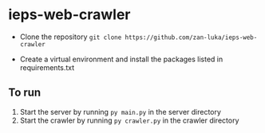 # ieps-web-crawler

- Clone the repository `git clone https://github.com/zan-luka/ieps-web-crawler`

- Create a virtual environment and install the packages listed in requirements.txt

## To run
1. Start the server by running `py main.py` in the server directory
2. Start the crawler by running `py crawler.py` in the crawler directory